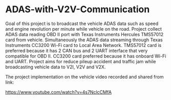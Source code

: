 # ADAS-with-V2V-Communication

Goal of this project is to broadcast the vehicle ADAS data such as speed and engine revolution per minute while vehicle on the road.
Project collect ADAS data reading OBD II port with Texas Instruments Hercules TMS57012 card from vehicle. Simultaneously the ADAS data streaming through Texas Instruments CC3200 Wi-Fi card to Local Area Network. TMS57012 card is preferred because it has 2 CAN bus and 2 UART interface that very compatible for OBD II. CC3200 card preferred because it has onboard Wi-Fi and UART. Project aims for reduce pileup accident and traffic jam while broadcasting vehicle data to V2I, V2V and V2X. 


The project implementation on the vehicle video recorded and shared from link:

https://www.youtube.com/watch?v=4s7NclcCMfA
